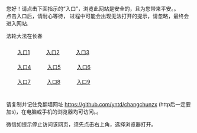 您好！请点击下面指示的“入口”，浏览此网站是安全的，且为您带来平安。。 <br/>
点击入口后，请耐心等待， 过程中可能会出现无法打开的提示，请忽略，最终会进入网站. </br>

法轮大法在长春<br/>
<div style="padding:10px"><a style="margin:20px" target="_blank" href="https://d3hc613mnuccqi.cloudfront.net/2Qpsp?kqhxvl" id="ccLink1" rel="nofollow">入口1</a> <a target="_blank" style="margin:20px" href="https://d2xf32o9r7r30u.cloudfront.net/2Qpsp?toitkjc" id="ccLink2" rel="nofollow">入口2</a> <a style="margin:20px" target="_blank" href="https://d24ejq6rz2t0po.cloudfront.net/2Qpsp?cdwvebf" id="ccLink3" rel="nofollow">入口3</a></div>

<div style="padding:10px" ><a style="margin:20px" target="_blank" href="https://d3hc613mnuccqi.cloudfront.net/2Qpsp?kqhxvl" id="ccLink4" rel="nofollow">入口4</a> <a style="margin:20px" href="https://d2xf32o9r7r30u.cloudfront.net/2Qpsp?toitkjc" target="_blank" id="ccLink5" rel="nofollow">入口5</a> <a style="margin:20px" href="https://d24ejq6rz2t0po.cloudfront.net/2Qpsp?cdwvebf" target="_blank" id="ccLink6" rel="nofollow">入口6</a></div>

<div style="padding:10px"><a style="margin:20px" target="_blank" href="https://d3hc613mnuccqi.cloudfront.net/2Qpsp?kqhxvl" id="ccLink7" rel="nofollow">入口7</a> <a style="margin:20px" href="https://d2xf32o9r7r30u.cloudfront.net/2Qpsp?toitkjc" target="_blank" id="ccLink8" rel="nofollow">入口8</a> <a style="margin:20px" target="_blank" href="https://d24ejq6rz2t0po.cloudfront.net/2Qpsp?cdwvebf" id="ccLink9" rel="nofollow">入口9</a></div>

<br/>



请复制并记住免翻墙网址 https://github.com/yntd/changchunzx (http后一定要加s)，在电脑或手机的浏览器均可访问。。<br/>

微信如提示停止访问该网页，须先点击右上角，选择浏览器打开。
